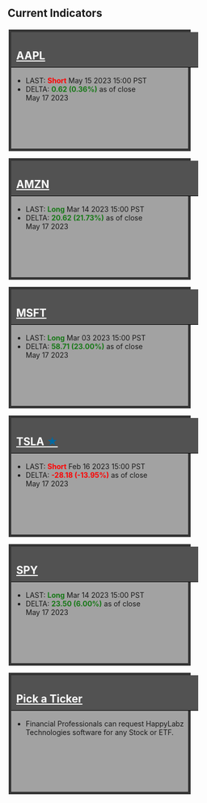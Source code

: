 
<style>
    .container-data {
            display: grid;
            grid-template-columns: repeat(auto-fit, minmax(260px, 1fr));
            grid-template-rows: repeat(auto-fit, minmax(180px, 1fr));
            grid-gap: 10px;
        }

        .box {
            min-width: 250px;
            max-width: 350px;
            height: 230px;
            border: 1px solid black;
            margin: 2px;
            width: 100%;
        }

        .box h2 {
            padding: 10px;
            padding-top: 34px;
            margin-top: 0 !important;
            width: 100%;
        }

        .box a:link, .box a:visited {
            color: #ffffff;
        }

        .box ul {
            margin: 5px;
        }

        .gray {
            background-color: #a2a2a2;
            border: 5px solid #353535;
        }

        .gray h2 {
            background-color: #525252;
            border-bottom: 1px solid black;
            color: #ffffff;
        }

        .red {
            background-color: #faaaaa;
            border: 5px solid #6e0000;
        }

        .red h2 {
            background-color: #b80000;
            border-bottom: 1px solid black;
            color: #ffffff;
        }

        .green {
            background-color: #92d98f;
            border: 5px solid #015e01;
        }

        .green h2 {
            background-color: #004225;
            border-bottom: 1px solid black;
            color: #ffffff;
        }

        .my-data {
            margin-right: auto !important;
            margin-left: auto !important;
            align-content: center;
            width: 100% !important;
            max-width: 1200px !important;
            display: block !important;
        }
</style>
    
## Current Indicators

<div class="my-data px-3 my-5 markdown-body">
    <div class="container-data">
    <div class="box gray">
        <h2 id="aapl"><a href="{% link navPages/blocked.md %}">AAPL</a></h2>
        <ul>
            <li>LAST: <b><span style="color: #ff0000;">Short</span></b> May 15 2023 15:00 PST</li>
            <li>DELTA: <b><span style="color: #167816;">0.62 (0.36%)</span></b> as of close<br>May 17 2023</li>
        </ul>
    </div>
    <div class="box gray">
        <h2 id="amzn"><a href="{% link navPages/blocked.md %}">AMZN</a></h2>
        <ul>
            <li>LAST: <b><span style="color: #167816;">Long</span></b> Mar 14 2023 15:00 PST</li>
            <li>DELTA: <b><span style="color: #167816;">20.62 (21.73%)</span></b> as of close<br>May 17 2023</li>
        </ul>
    </div>
    <div class="box gray">
        <h2 id="msft"><a href="{% link navPages/blocked.md %}">MSFT</a></h2>
        <ul>
            <li>LAST: <b><span style="color: #167816;">Long</span></b> Mar 03 2023 15:00 PST</li>
            <li>DELTA: <b><span style="color: #167816;">58.71 (23.00%)</span></b> as of close<br>May 17 2023</li>
        </ul>
    </div>
    <div class="box gray">
        <h2 id="tsla"><a href="{% link TSLA.md %}">TSLA <span style="color:#0369a1;">&bigstar;</span></a></h2>
        <ul>
            <li>LAST: <b><span style="color: #ff0000;">Short</span></b> Feb 16 2023 15:00 PST</li>
            <li>DELTA: <b><span style="color: #ff0000;">-28.18 (-13.95%)</span></b> as of close<br>May 17 2023</li>
        </ul>
    </div>
    <div class="box gray">
        <h2 id="spy"><a href="{% link navPages/blocked.md %}">SPY</a></h2>
        <ul>
            <li>LAST: <b><span style="color: #167816;">Long</span></b> Mar 14 2023 15:00 PST</li>
            <li>DELTA: <b><span style="color: #167816;">23.50 (6.00%)</span></b> as of close<br>May 17 2023</li>
        </ul>
    </div>
    <div class="box gray">
        <h2 id="UNK"><a href="{% link NEXT.md %}">Pick a Ticker</a></h2>
        <ul>
            <li> Financial Professionals can request  HappyLabz Technologies software for any Stock or ETF.</li>
        </ul>
    </div>
</div></div>